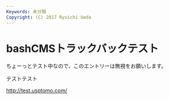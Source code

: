 ```yaml
---
Keywords: 未分類
Copyright: (C) 2017 Ryuichi Ueda
---
```


# bashCMSトラックバックテスト
ちょーっとテスト中なので、このエントリーは無視をお願いします。

テストテスト

<a href="http://test.usptomo.com/">http://test.usptomo.com/</a>
